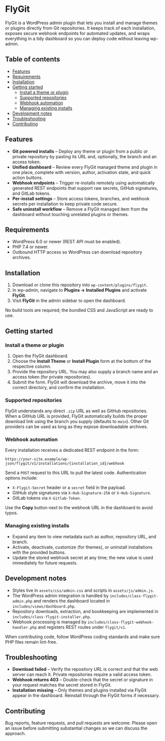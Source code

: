 # FlyGit

FlyGit is a WordPress admin plugin that lets you install and manage themes or plugins directly from Git repositories. It keeps track of each installation, exposes secure webhook endpoints for automated updates, and wraps everything in a tidy dashboard so you can deploy code without leaving wp-admin.

## Table of contents

- [Features](#features)
- [Requirements](#requirements)
- [Installation](#installation)
- [Getting started](#getting-started)
  - [Install a theme or plugin](#install-a-theme-or-plugin)
  - [Supported repositories](#supported-repositories)
  - [Webhook automation](#webhook-automation)
  - [Managing existing installs](#managing-existing-installs)
- [Development notes](#development-notes)
- [Troubleshooting](#troubleshooting)
- [Contributing](#contributing)

## Features

- **Git powered installs** – Deploy any theme or plugin from a public or private repository by pasting its URL and, optionally, the branch and an access token.
- **Unified dashboard** – Review every FlyGit managed theme and plugin in one place, complete with version, author, activation state, and quick action buttons.
- **Webhook endpoints** – Trigger re-installs remotely using automatically generated REST endpoints that support raw secrets, GitHub signatures, and GitLab tokens.
- **Per-install settings** – Store access tokens, branches, and webhook secrets per installation to keep private code secure.
- **Safe uninstall workflow** – Remove a FlyGit managed item from the dashboard without touching unrelated plugins or themes.

## Requirements

- WordPress 6.0 or newer (REST API must be enabled).
- PHP 7.4 or newer.
- Outbound HTTP access so WordPress can download repository archives.

## Installation

1. Download or clone this repository into `wp-content/plugins/flygit`.
2. In wp-admin, navigate to **Plugins → Installed Plugins** and activate **FlyGit**.
3. Visit **FlyGit** in the admin sidebar to open the dashboard.

No build tools are required; the bundled CSS and JavaScript are ready to use.

## Getting started

### Install a theme or plugin

1. Open the FlyGit dashboard.
2. Choose the **Install Theme** or **Install Plugin** form at the bottom of the respective column.
3. Provide the repository URL. You may also supply a branch name and an access token (for private repositories).
4. Submit the form. FlyGit will download the archive, move it into the correct directory, and confirm the installation.

### Supported repositories

FlyGit understands any direct `.zip` URL as well as GitHub repositories. When a GitHub URL is provided, FlyGit automatically builds the proper download link using the branch you supply (defaults to `main`). Other Git providers can be used as long as they expose downloadable archives.

### Webhook automation

Every installation receives a dedicated REST endpoint in the form:

```
https://your-site.example/wp-json/flygit/v1/installations/{installation_id}/webhook
```

Send a `POST` request to this URL to pull the latest code. Authentication options include:

- `X-Flygit-Secret` header or a `secret` field in the payload.
- GitHub style signatures via `X-Hub-Signature-256` or `X-Hub-Signature`.
- GitLab tokens via `X-Gitlab-Token`.

Use the **Copy** button next to the webhook URL in the dashboard to avoid typos.

### Managing existing installs

- Expand any item to view metadata such as author, repository URL, and branch.
- Activate, deactivate, customize (for themes), or uninstall installations with the provided buttons.
- Update the stored webhook secret at any time; the new value is used immediately for future requests.

## Development notes

- Styles live in `assets/css/admin.css` and scripts in `assets/js/admin.js`.
- The WordPress admin integration is handled by `includes/class-flygit-admin.php` and renders the dashboard located in `includes/views/dashboard.php`.
- Repository downloads, extraction, and bookkeeping are implemented in `includes/class-flygit-installer.php`.
- Webhook processing is managed by `includes/class-flygit-webhook-handler.php` and registers REST routes under `flygit/v1`.

When contributing code, follow WordPress coding standards and make sure PHP files remain lint-free.

## Troubleshooting

- **Download failed** – Verify the repository URL is correct and that the web server can reach it. Private repositories require a valid access token.
- **Webhook returns 403** – Double-check that the secret or signature in your request matches the secret stored in FlyGit.
- **Installation missing** – Only themes and plugins installed via FlyGit appear in the dashboard. Reinstall through the FlyGit forms if necessary.

## Contributing

Bug reports, feature requests, and pull requests are welcome. Please open an issue before submitting substantial changes so we can discuss the approach.
